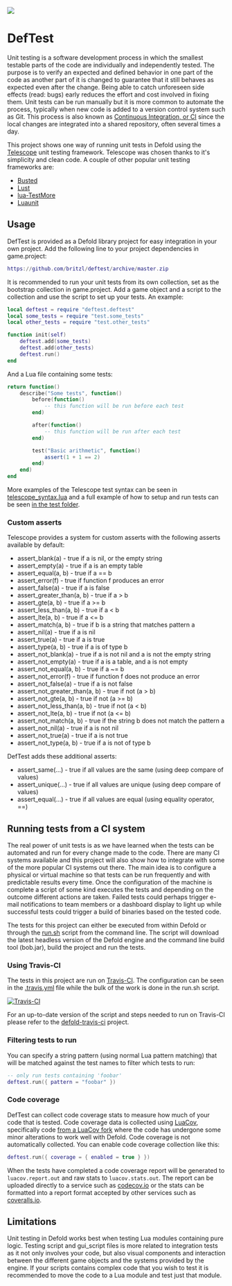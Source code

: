 ![](logo.jpg)

# DefTest
Unit testing is a software development process in which the smallest testable parts of the code are individually and independently tested. The purpose is to verify an expected and defined behavior in one part of the code as another part of it is changed to guarantee that it still behaves as expected even after the change. Being able to catch unforeseen side effects (read: bugs) early reduces the effort and cost involved in fixing them. Unit tests can be run manually but it is more common to automate the process, typically when new code is added to a version control system such as Git. This process is also known as [Continuous Integration, or CI](https://www.wikiwand.com/en/Continuous_integration) since the local changes are integrated into a shared repository, often several times a day.

This project shows one way of running unit tests in Defold using the [Telescope](https://github.com/norman/telescope) unit testing framework. Telescope was chosen thanks to it's simplicity and clean code. A couple of other popular unit testing frameworks are:

* [Busted](http://olivinelabs.com/busted/)
* [Lust](https://github.com/bjornbytes/lust)
* [lua-TestMore](https://github.com/fperrad/lua-TestMore)
* [Luaunit](https://github.com/bluebird75/luaunit)

## Usage
DefTest is provided as a Defold library project for easy integration in your own project. Add the following line to your project dependencies in game.project:

```lua
https://github.com/britzl/deftest/archive/master.zip
```

It is recommended to run your unit tests from its own collection, set as the bootstrap collection in game.project. Add a game object and a script to the collection and use the script to set up your tests. An example:

```lua
local deftest = require "deftest.deftest"
local some_tests = require "test.some_tests"
local other_tests = require "test.other_tests"

function init(self)
    deftest.add(some_tests)
    deftest.add(other_tests)
    deftest.run()
end
```

And a Lua file containing some tests:

```lua
return function()
    describe("Some tests", function()
        before(function()
            -- this function will be run before each test
        end)

        after(function()
            -- this function will be run after each test
        end)

        test("Basic arithmetic", function()
            assert(1 + 1 == 2)
        end)
    end)
end
```

More examples of the Telescope test syntax can be seen in [telescope_syntax.lua](https://github.com/britzl/deftest/blob/master/test/telescope_syntax.lua) and a full example of how to setup and run tests can be seen [in the test folder](https://github.com/britzl/deftest/tree/master/test).

### Custom asserts
Telescope provides a system for custom asserts with the following asserts available by default:

* assert_blank(a) - true if a is nil, or the empty string
* assert_empty(a) - true if a is an empty table
* assert_equal(a, b) - true if a == b
* assert_error(f) - true if function f produces an error
* assert_false(a) - true if a is false
* assert_greater_than(a, b) - true if a > b
* assert_gte(a, b) - true if a >= b
* assert_less_than(a, b) - true if a < b
* assert_lte(a, b) - true if a <= b
* assert_match(a, b) - true if b is a string that matches pattern a
* assert_nil(a) - true if a is nil
* assert_true(a) - true if a is true
* assert_type(a, b) - true if a is of type b
* assert_not_blank(a)  - true if a is not nil and a is not the empty string
* assert_not_empty(a) - true if a is a table, and a is not empty
* assert_not_equal(a, b) - true if a ~= b
* assert_not_error(f) - true if function f does not produce an error
* assert_not_false(a) - true if a is not false
* assert_not_greater_than(a, b) - true if not (a > b)
* assert_not_gte(a, b) - true if not (a >= b)
* assert_not_less_than(a, b) - true if not (a < b)
* assert_not_lte(a, b) - true if not (a <= b)
* assert_not_match(a, b) - true if the string b does not match the pattern a
* assert_not_nil(a) - true if a is not nil
* assert_not_true(a) - true if a is not true
* assert_not_type(a, b) - true if a is not of type b

DefTest adds these additional asserts:

* assert_same(...) - true if all values are the same (using deep compare of values)
* assert_unique(...) - true if all values are unique (using deep compare of values)
* assert_equal(...) - true if all values are equal (using equality operator, ==)

## Running tests from a CI system
The real power of unit tests is as we have learned when the tests can be automated and run for every change made to the code. There are many CI systems available and this project will also show how to integrate with some of the more popular CI systems out there. The main idea is to configure a physical or virtual machine so that tests can be run frequently and with predictable results every time. Once the configuration of the machine is complete a script of some kind executes the tests and depending on the outcome different actions are taken. Failed tests could perhaps trigger e-mail notifications to team members or a dashboard display to light up while successful tests could trigger a build of binaries based on the tested code.

The tests for this project can either be executed from within Defold or through the [run.sh](https://github.com/britzl/deftest/blob/master/.test/run.sh) script from the command line. The script will download the latest headless version of the Defold engine and the command line build tool (bob.jar), build the project and run the tests.

### Using Travis-CI
The tests in this project are run on [Travis-CI](https://travis-ci.org/britzl/deftest). The configuration can be seen in the [.travis.yml](https://github.com/britzl/deftest/blob/master/.travis.yml) file while the bulk of the work is done in the run.sh script.

[![Travis-CI](https://travis-ci.org/britzl/deftest.svg?branch=master)](https://travis-ci.org/britzl/deftest)

For an up-to-date version of the script and steps needed to run on Travis-CI please refer to the [defold-travis-ci](https://github.com/britzl/defold-travis-ci) project.

### Filtering tests to run
You can specify a string pattern (using normal Lua pattern matching) that will be matched against the test names to filter which tests to run:

```Lua
-- only run tests containing 'foobar'
deftest.run({ pattern = "foobar" })
```

### Code coverage
DefTest can collect code coverage stats to measure how much of your code that is tested. Code coverage data is collected using [LuaCov](https://github.com/keplerproject/luacov), specifically code [from a LuaCov fork](https://github.com/britzl/luacov) where the code has undergone some minor alterations to work well with Defold. Code coverage is not automatically collected. You can enable code coverage collection like this:

```Lua
deftest.run({ coverage = { enabled = true } })
```

When the tests have completed a code coverage report will be generated to `luacov.report.out` and raw stats to `luacov.stats.out`. The report can be uploaded directly to a service such as [codecov.io](https://codecov.io) or the stats can be formatted into a report format accepted by other services such as [coveralls.io](http://coveralls.io/).

## Limitations
Unit testing in Defold works best when testing Lua modules containing pure logic. Testing script and gui_script files is more related to integration tests as it not only involves your code, but also visual components and interaction between the different game objects and the systems provided by the engine. If your scripts contains complex code that you wish to test it is recommended to move the code to a Lua module and test just that module.
